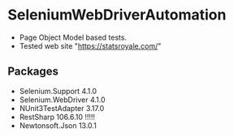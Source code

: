 # SeleniumWebDriverAutomation
- Page Object Model based tests.
- Tested web site "https://statsroyale.com/"
## Packages
- Selenium.Support 4.1.0
- Selenium.WebDriver 4.1.0
- NUnit3TestAdapter 3.17.0
- RestSharp 106.6.10 !!!!!
- Newtonsoft.Json 13.0.1
